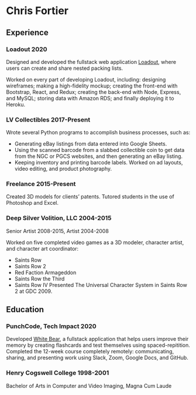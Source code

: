 # Chris Fortier

## Experience

### Loadout 2020

Designed and developed the fullstack web application [Loadout](https://loadoutapp.herokuapp.com/), where users can create and share nested packing lists.

Worked on every part of developing Loadout, including: designing wireframes; making a high-fidelity mockup; creating the front-end with Bootstrap, React, and Redux; creating the back-end with Node, Express, and MySQL; storing data with Amazon RDS; and finally deploying it to Heroku.

### LV Collectibles 2017-Present

Wrote several Python programs to accomplish business processes, such as:
- Generating eBay listings from data entered into Google Sheets.
- Using the scanned barcode from a slabbed collectible coin to get data from the NGC or PGCS websites, and then generating an eBay listing.
- Keeping inventory and printing barcode labels.
Worked on ad layouts, video editing, and product photography.

### Freelance 2015-Present

Created 3D models for clients’ patents.
Tutored students in the use of Photoshop and Excel.

### Deep Silver Volition, LLC 2004-2015

Senior Artist 2008-2015, Artist 2004-2008

Worked on five completed video games as a 3D modeler, character artist, and character art coordinator:
- Saints Row
- Saints Row 2
- Red Faction Armageddon
- Saints Row the Third
- Saints Row IV
Presented The Universal Character System in Saints Row 2 at GDC 2009.

## Education

### PunchCode, Tech Impact 2020
Developed [White Bear](https://oursblanc.herokuapp.com/), a fullstack application that helps users improve their memory by creating flashcards and test themselves using spaced-repitition.
Completed the 12-week course completely remotely: communicating, sharing, and presenting work using Slack, Zoom, Google Docs, and GitHub.

### Henry Cogswell College 1998-2001
Bachelor of Arts in Computer and Video Imaging, Magna Cum Laude
